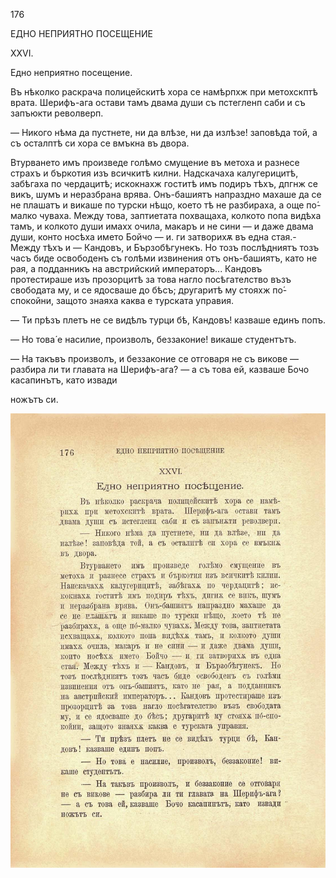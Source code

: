 ﻿176

ЕДНО НЕПРИЯТНО ПОСЕЩЕНИЕ

XXVI.

Едно неприятно посещение.

Въ нѣколко раскрача полицейскитѣ хора се намѣрпхж при метохскптѣ врата. Шерифъ-ага остави тамъ двама души съ пстегленп саби и съ запъюкти револверп.

— Никого нѣма да пустнете, ни да влѣзе, ни да излѣзе! заповѣда той, а съ осталптѣ си хора се вмъкна въ двора.

Втурването имъ произведе голѣмо смущение въ метоха и разнесе страхъ и бъркотия изъ всичкитѣ килни. Надскачаха калугерицитѣ, забѣгаха по чердацитѣ; искокнахж гоститѣ имъ подиръ тѣхъ, дпгнж се викъ, шумъ и неразбрана врява. Онъ-башиятъ напраздно махаше да се не плашатъ и викаше по турски нѣщо, което тѣ не разбираха, а още по́-малко чуваха. Между това, заптиетата похващаха, колкото попа видѣха тамъ, и колкото души имахх очила, макаръ и не сини — и даже двама души, конто носѣха името Бойчо — и. ги затворихѫ въ една стая.- Между тѣхъ и — Кандовъ, и Бързобѣгунекъ. Но тозъ послѣдниятъ тозъ часъ биде освободенъ съ голѣми извинения отъ онъ-башиятъ, като не рая, а подданникъ на австрийский императоръ... Кандовъ протестираше изъ прозорцитѣ за това нагло посѣгателство възъ свободата му, и се ядосваше до бѣсъ; другаритѣ му стояхж по́-спокойни, защото знаяха каква е турската управия.

— Ти прѣзъ плетъ не се видѣлъ турци бѣ, Кандовъ! казваше единъ попъ.

— Но това́ е насилие, произволъ, беззаконие! викаше студентътъ.

— На такъвъ произволъ, и беззаконие се отговаря не съ викове — разбира ли ти главата на Шерифъ-ага? — а съ това ей, казваше Бочо касапинътъ, като извади

ножътъ си.

![original](images/199.jpg)

